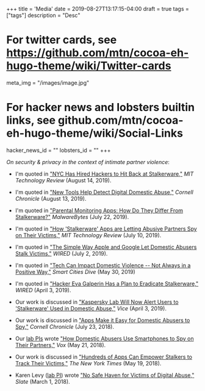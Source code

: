 +++
title = 'Media'
date = 2019-08-27T13:17:15-04:00
draft = true
tags = ["tags"]
description = "Desc"

# For twitter cards, see https://github.com/mtn/cocoa-eh-hugo-theme/wiki/Twitter-cards
meta_img = "/images/image.jpg"

# For hacker news and lobsters builtin links, see github.com/mtn/cocoa-eh-hugo-theme/wiki/Social-Links
hacker_news_id = ""
lobsters_id = ""
+++

_On security & privacy in the context of intimate partner violence_:

- I'm quoted in ["NYC Has Hired Hackers to Hit Back at Stalkerware,"](https://www.technologyreview.com/s/614168/nyc-hires-hackers-to-hit-back-at-stalkerware/) _MIT Technology Review_ (August 14, 2019).

- I'm quoted in ["New Tools Help Detect Digital Domestic
  Abuse,"](https://news.cornell.edu/stories/2019/08/new-tools-help-detect-digital-domestic-abuse)
  _Cornell Chronicle_ (August 13, 2019). 

- I'm quoted in ["Parental Monitoring Apps: How Do They Differ From
  Stalkerware?"](https://blog.malwarebytes.com/stalkerware/2019/07/parental-monitoring-apps-how-do-they-differ-from-stalkerware/)
  _MalwareBytes_ (July 22, 2019).

- I'm quoted in ["How 'Stalkerware' Apps are Letting Abusive Partners Spy on
  Their Victims,"](https://www.technologyreview.com/s/613915/stalkerware-apps-are-letting-abusive-partners-spy-on-their-victims/) 
  _MIT Technology Review_ (July 10, 2019).

- I'm quoted in ["The Simple Way Apple and Google Let Domestic Abusers Stalk
  Victims,"](https://www.wired.com/story/common-apps-domestic-abusers-stalk-victims/) _WIRED_ (July 2, 2019).

- I'm quoted in ["Tech Can Impact Domestic Violence -- Not Always in a Positive
  Way,"](https://www.smartcitiesdive.com/news/tech-can-impact-domestic-violence-not-always-in-a-positive-way/555757/)
  _Smart Cities Dive_ (May 30, 2019)

- I'm quoted in ["Hacker Eva Galperin Has a Plan to Eradicate
  Stalkerware,"](https://www.wired.com/story/eva-galperin-stalkerware-kaspersky-antivirus/)
  _WIRED_ (April 3, 2019).

- Our work is discussed in ["Kaspersky Lab Will Now Alert Users to 'Stalkerware'
  Used in Domestic Abuse,"](https://www.vice.com/en_us/article/vbw9g8/kaspersky-lab-alert-stalkerware-domestic-abuse) _Vice_ (April 3, 2019).

- Our work is discussed in ["Apps Make it Easy for Domestic Abusers to
  Spy,"](https://news.cornell.edu/stories/2018/07/apps-make-it-easy-domestic-abusers-spy)
 _Cornell Chronicle_ (July 23, 2018).

- Our [lab PIs](https://www.ipvtechresearch.org/people) wrote ["How Domestic Abusers Use Smartphones to Spy on Their
  Partners,"](https://www.vox.com/the-big-idea/2018/5/21/17374434/intimate-partner-violence-spyware-domestic-abusers-apple-google)
  _Vox_ (May 21, 2018).

- Our work is discussed in ["Hundreds of Apps Can Empower Stalkers to Track
  Their Victims,"](https://www.nytimes.com/2018/05/19/technology/phone-apps-stalking.html) _The New York Times_ (May 19, 2018).

- Karen Levy ([lab PI](https://www.ipvtechresearch.org/people)) wrote ["No Safe Haven for Victims of Digital
  Abuse,"](https://slate.com/technology/2018/03/apps-cant-stop-exes-who-use-technology-for-stalking.html) 
  _Slate_ (March 1, 2018).
